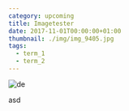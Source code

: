 ```yaml
---
category: upcoming
title: Imagetester
date: 2017-11-01T00:00:00+01:00
thumbnail: ./img/img_9405.jpg
tags:
  - term_1
  - term_2
---
```

![de](/./img/img_9405.jpg)

asd
